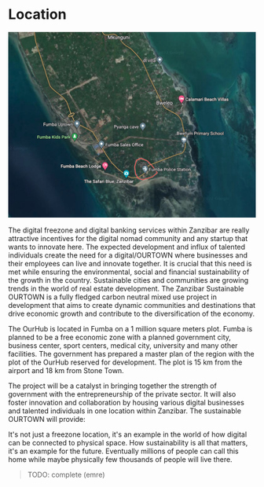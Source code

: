 # Location

![](img/fumba.png)  

The digital freezone and digital banking services within Zanzibar are really attractive incentives for the digital nomad community and any startup that wants to innovate here. The expected development and influx of talented individuals create the need for a digital/OURTOWN where businesses and their employees can live and innovate together. It is crucial that this need is met while ensuring the environmental, social and financial sustainability of the growth in the country. Sustainable cities and communities are growing trends in the world of real estate development. The Zanzibar Sustainable OURTOWN is a fully fledged carbon neutral mixed use project in development that aims to create dynamic communities and destinations that drive economic growth and contribute to the diversification of the economy.

The OurHub is located in Fumba on a 1 million square meters plot. Fumba is planned  to be a free economic zone with a planned government city, business center, sport centers, medical city, university and many other facilities. The government has prepared a master plan of the region with the plot of the OurHub reserved for development. The plot is 15 km from the airport and 18 km from Stone Town. 

The project will be a catalyst in bringing together the strength of government with the entrepreneurship of the private sector. It will also foster innovation and collaboration by housing various digital businesses and talented individuals in one location within Zanzibar. The sustainable OURTOWN will provide:

It's not just a freezone location, it's an example in the world of how digital can be connected to physical space. How sustainability is all that matters, it's an example for the future. Eventually millions of people can call this home while maybe physically few thousands of people will live there. 


> TODO: complete (emre)